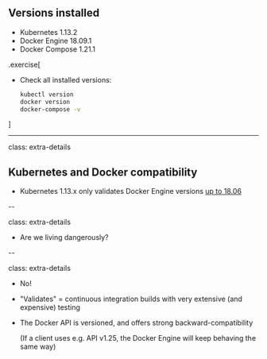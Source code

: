 ## Versions installed

- Kubernetes 1.13.2
- Docker Engine 18.09.1
- Docker Compose 1.21.1

<!-- ##VERSION## -->

.exercise[

- Check all installed versions:
  ```bash
  kubectl version
  docker version
  docker-compose -v
  ```

]

---

class: extra-details

## Kubernetes and Docker compatibility

- Kubernetes 1.13.x only validates Docker Engine versions [up to 18.06](https://github.com/kubernetes/kubernetes/blob/master/CHANGELOG-1.13.md#external-dependencies)

--

class: extra-details

- Are we living dangerously?

--

class: extra-details

- No!

- "Validates" = continuous integration builds with very extensive (and expensive) testing

- The Docker API is versioned, and offers strong backward-compatibility

  (If a client uses e.g. API v1.25, the Docker Engine will keep behaving the same way)
